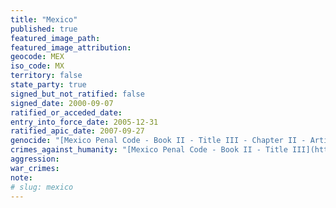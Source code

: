 ```yaml
---
title: "Mexico"
published: true
featured_image_path:
featured_image_attribution:
geocode: MEX
iso_code: MX
territory: false
state_party: true
signed_but_not_ratified: false
signed_date: 2000-09-07
ratified_or_acceded_date:
entry_into_force_date: 2005-12-31
ratified_apic_date: 2007-09-27
genocide: "[Mexico Penal Code - Book II - Title III - Chapter II - Article 149](https://iccdb.hrlc.net/data/doc/329/)"
crimes_against_humanity: "[Mexico Penal Code - Book II - Title III](https://iccdb.hrlc.net/data/doc/329/)"
aggression:
war_crimes:
note:
# slug: mexico
---
```

